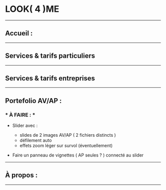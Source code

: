 # LOOK( 4 )ME

***
## Accueil :
***
## Services & tarifs particuliers
***
## Services & tarifs entreprises
***
## Portefolio AV/AP :

### * À FAIRE : *

* Slider avec :
    * slides de 2 images AV/AP ( 2 fichiers distincts )
    * défilement auto
    * effets zoom léger sur survol (éventuellement)


* Faire un panneau de vignettes ( AP seules ? ) connecté au slider

***
## À propos :
***
